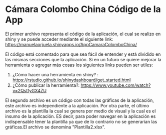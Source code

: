 # Cámara Colombo China Código de la App

El primer archivo representa el código de la aplicación, el cual se realizo en shiny y se puede acceder mediante el siguiente link:
https://manuelaorjuela.shinyapps.io/AppCamaraColomboChina/

El código está comentado para que sea fácil de entender y está dividido en las mismas secciones que la aplicación. Si en un futuro se quiere mejorar la herramienta o agregar más cosas los siguientes links pueden ser utiles:

1. ¿Cómo hacer una herramienta en shiny? : https://rstudio.github.io/shinydashboard/get_started.html
2. ¿Cómo publicar la herramienta?: https://www.youtube.com/watch?v=2QstfyGX4ZU

El segundo archivo es un código con todas las gráficas de la aplicación, este archivo es independiente a la aplicación. Por otra parte, el último archivo es la plantilla la cual se genera por medio de visual y la cual es el insumo de la aplicación. ES decir, para poder navegar en la aplicación es indispensable tener la plantilla ya que de lo contrario no se generarían las gráficas.El archivo se denomina "Plantilla2.xlsx".
